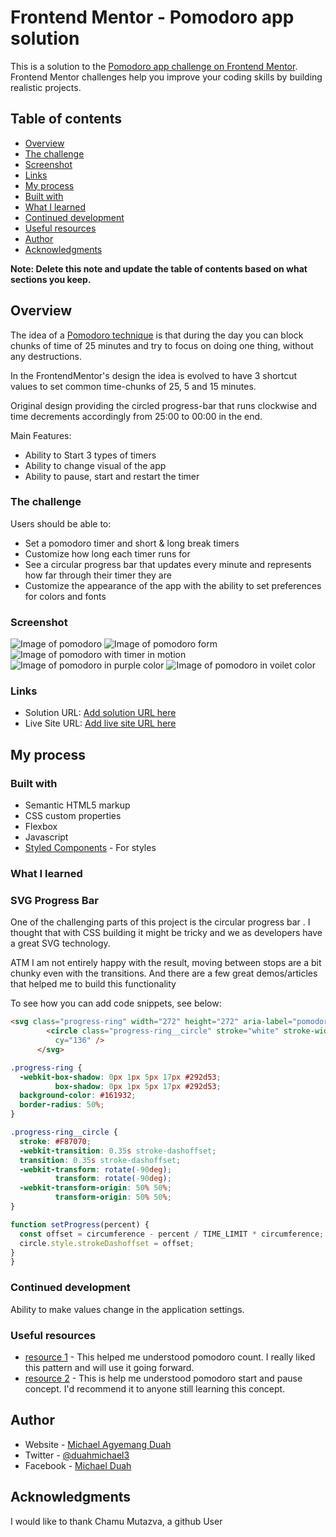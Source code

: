 # Frontend Mentor - Pomodoro app solution

This is a solution to the [Pomodoro app challenge on Frontend Mentor](https://www.frontendmentor.io/challenges/pomodoro-app-KBFnycJ6G). Frontend Mentor challenges help you improve your coding skills by building realistic projects. 

## Table of contents

  - [Overview](#overview)
  - [The challenge](#the-challenge)
  - [Screenshot](#screenshot)
  - [Links](#links)
  - [My process](#my-process)
  - [Built with](#built-with)
  - [What I learned](#what-i-learned)
  - [Continued development](#continued-development)
  - [Useful resources](#useful-resources)
  - [Author](#author)
  - [Acknowledgments](#acknowledgments)

**Note: Delete this note and update the table of contents based on what sections you keep.**

## Overview

The idea of a [Pomodoro technique](https://en.wikipedia.org/wiki/Pomodoro_Technique) is
that during the day you can block chunks of time of 25 minutes and try to focus on doing
one thing, without any destructions.

In the FrontendMentor's design the idea is evolved to have 3 shortcut values to
set common time-chunks of 25, 5 and 15 minutes. 

Original design providing the circled progress-bar that runs clockwise and time
decrements accordingly from 25:00 to 00:00 in the end.

Main Features:

- Ability to Start 3 types of timers
- Ability to change visual of the app
- Ability to pause, start and restart the timer


### The challenge

Users should be able to:

- Set a pomodoro timer and short & long break timers
- Customize how long each timer runs for
- See a circular progress bar that updates every minute and represents how far through their timer they are
- Customize the appearance of the app with the ability to set preferences for colors and fonts

### Screenshot

![Image of pomodoro](./assets/pomodoro1.jpg)
![Image of pomodoro form](./assets/pomodoro-form.jpg)
![Image of pomodoro with timer in motion](./assets/pomodoro-in-motion.jpg)
![Image of pomodoro in purple color](./assets/pomodoro-in-purplecolor.jpg)
![Image of pomodoro in voilet color](./assets/pomodoro-in-voiletcolor.jpg)

### Links

- Solution URL: [Add solution URL here](https://your-solution-url.com)
- Live Site URL: [Add live site URL here](https://your-live-site-url.com)

## My process

### Built with

- Semantic HTML5 markup
- CSS custom properties
- Flexbox
- Javascript
- [Styled Components](https://styled-components.com/) - For styles



### What I learned

### SVG Progress Bar

One of the challenging parts of this project is the circular progress bar . I thought that with CSS building
it might be tricky and we as developers have a great SVG technology.

ATM I am not entirely happy with the result, moving between stops
are a bit chunky even with the transitions. And there are a few great
demos/articles that helped me to build this functionality


To see how you can add code snippets, see below:

```html
<svg class="progress-ring" width="272" height="272" aria-label="pomodoro clock">
        <circle class="progress-ring__circle" stroke="white" stroke-width="8" fill="transparent" r="120" cx="136"
          cy="136" />
      </svg>
```
```css
.progress-ring {
  -webkit-box-shadow: 0px 1px 5px 17px #292d53;
          box-shadow: 0px 1px 5px 17px #292d53;
  background-color: #161932;
  border-radius: 50%;
}

.progress-ring__circle {
  stroke: #F87070;
  -webkit-transition: 0.35s stroke-dashoffset;
  transition: 0.35s stroke-dashoffset;
  -webkit-transform: rotate(-90deg);
          transform: rotate(-90deg);
  -webkit-transform-origin: 50% 50%;
          transform-origin: 50% 50%;
} 
```
```js
function setProgress(percent) {
  const offset = circumference - percent / TIME_LIMIT * circumference;
  circle.style.strokeDashoffset = offset;
}
}
```

### Continued development

Ability to make values change in the application settings.


### Useful resources

- [resource 1](https://www.youtube.com/watch?v=a7Kt7S_4HOA) - This helped me understood pomodoro count. I really liked this pattern and will use it going forward.
- [resource 2](https://www.youtube.com/watch?v=MtYR2vCs2R0) - This is help me understood pomodoro start and pause concept. I'd recommend it to anyone still learning this concept.

## Author

- Website - [Michael Agyemang Duah](https://www.your-site.com) 
- Twitter - [@duahmichael3](https://www.twitter.com/duahmichael3)
- Facebook - [Michael Duah](https:www.facebook.com/MichaelDuah)



## Acknowledgments

I would like to thank Chamu Mutazva, a github User




